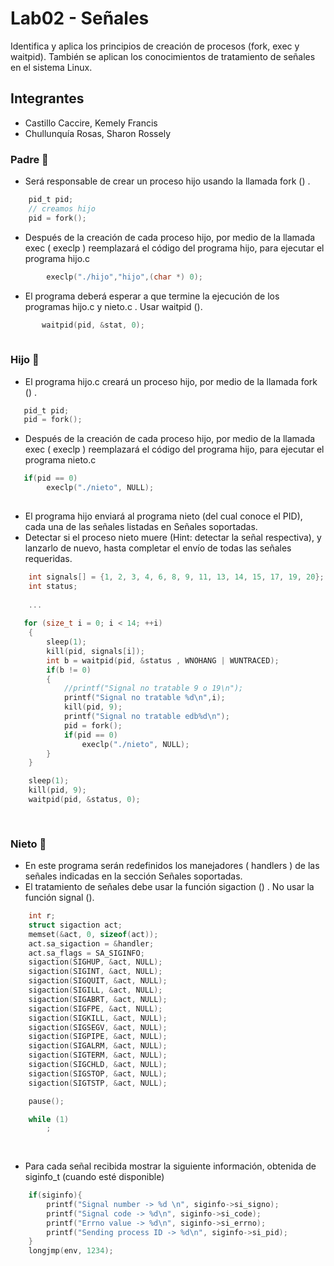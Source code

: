 # Lab02 - Señales
Identifica y aplica los principios de creación de procesos (fork, exec y waitpid).
También se aplican los conocimientos de tratamiento de señales en el sistema
Linux.
## Integrantes 
- Castillo Caccire, Kemely Francis
- Chullunquía Rosas, Sharon Rossely
### Padre :man:
- Será responsable de crear un proceso hijo usando la llamada fork () .
```C
	pid_t pid;
	// creamos hijo
	pid = fork();	
```
- Después de la creación de cada proceso hijo, por medio de la
llamada exec ( execlp ) reemplazará el código del programa hijo, para
ejecutar el programa hijo.c
```C
        execlp("./hijo","hijo",(char *) 0);		
```
- El programa deberá esperar a que termine la ejecución de los
programas hijo.c y nieto.c . Usar waitpid ().
```C
       waitpid(pid, &stat, 0);
				
```
### Hijo :adult:
- El programa hijo.c creará un proceso hijo, por medio de la llamada
fork () .
```C
   pid_t pid;
   pid = fork();				
```
- Después de la creación de cada proceso hijo, por medio de la
llamada exec ( execlp ) reemplazará el código del programa hijo, para
ejecutar el programa nieto.c
```C
   if(pid == 0)
        execlp("./nieto", NULL);		
			
```
- El programa hijo enviará al programa nieto (del cual conoce el
PID), cada una de las señales listadas en Señales soportadas.
- Detectar si el proceso nieto muere (Hint: detectar la señal
respectiva), y lanzarlo de nuevo, hasta completar el envío de todas
las señales requeridas.
```C
    int signals[] = {1, 2, 3, 4, 6, 8, 9, 11, 13, 14, 15, 17, 19, 20};
    int status;
    
    ...
    
   for (size_t i = 0; i < 14; ++i)
    {
        sleep(1);
        kill(pid, signals[i]);
        int b = waitpid(pid, &status , WNOHANG | WUNTRACED);
        if(b != 0)
        {
            //printf("Signal no tratable 9 o 19\n");
			printf("Signal no tratable %d\n",i);
            kill(pid, 9);
			printf("Signal no tratable edb%d\n");
            pid = fork();
            if(pid == 0)
                execlp("./nieto", NULL);
        }
    }

    sleep(1);
    kill(pid, 9);
    waitpid(pid, &status, 0);    
		
		
```

### Nieto :boy:
- En este programa serán redefinidos los manejadores ( handlers ) de
las señales indicadas en la sección Señales soportadas.
- El tratamiento de señales debe usar la función sigaction () . No usar
la función signal ().
```C
    int r;
    struct sigaction act;
    memset(&act, 0, sizeof(act));
    act.sa_sigaction = &handler;
    act.sa_flags = SA_SIGINFO;
    sigaction(SIGHUP, &act, NULL); 
    sigaction(SIGINT, &act, NULL); 
    sigaction(SIGQUIT, &act, NULL); 
    sigaction(SIGILL, &act, NULL); 
    sigaction(SIGABRT, &act, NULL); 
    sigaction(SIGFPE, &act, NULL); 
    sigaction(SIGKILL, &act, NULL); 
    sigaction(SIGSEGV, &act, NULL); 
    sigaction(SIGPIPE, &act, NULL); 
    sigaction(SIGALRM, &act, NULL); 
    sigaction(SIGTERM, &act, NULL); 
    sigaction(SIGCHLD, &act, NULL); 
    sigaction(SIGSTOP, &act, NULL); 
    sigaction(SIGTSTP, &act, NULL); 

    pause();

    while (1)
        ;
			
		
```
- Para cada señal recibida mostrar la siguiente información, obtenida
de siginfo_t (cuando esté disponible)
```C
    if(siginfo){
        printf("Signal number -> %d \n", siginfo->si_signo);
        printf("Signal code -> %d\n", siginfo->si_code);
        printf("Errno value -> %d\n", siginfo->si_errno);
        printf("Sending process ID -> %d\n", siginfo->si_pid);
    }
    longjmp(env, 1234);		
		
		
```
